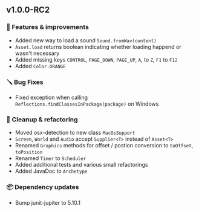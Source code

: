 ## v1.0.0-RC2

### 🚀 Features & improvements

- Added new way to load a sound `Sound.fromWav(content)`
- `Asset.load` returns boolean indicating whether loading happend or wasn't necessary
- Added missing keys `CONTROL`, `PAGE_DOWN`, `PAGE_UP`, `A`, to `Z`,  `F1` to `F12`
- Added `Color.ORANGE`

### 🪛 Bug Fixes

- Fixed exception when calling `Reflections.findClassesInPackage(package)` on Windows

### 🧽 Cleanup & refactoring

- Moved osx-detection to new class `MacOsSupport`
- `Screen`, `World` and `Audio` accept `Supplier<T>` instead of `Asset<T>`
- Renamed `Graphics` methods for offset / postion conversion to `toOffset`, `toPosition`
- Renamed `Timer` to `Scheduler`
- Added additional tests and various small refactorings
- Added JavaDoc to `Archetype`

### 📦 Dependency updates

- Bump junit-jupiter to 5.10.1